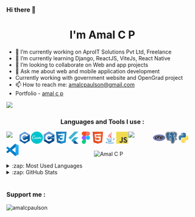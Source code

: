 ### Hi there 👋

<h1 align="center">I'm Amal C P</h1>

- 🔭 I’m currently working on AproIT Solutions Pvt Ltd, Freelance
- 🌱 I’m currently learning Django, ReactJS, ViteJs, React Native
- 👯 I’m looking to collaborate on Web and app projects
- 💬 Ask me about web and mobile application development 
- Currently working with government website and OpenGrad project
- 📫 How to reach me: amalcpaulson@gmail.com
- Portfolio - <a href="https://amalcpaulson.vercel.app">amal c p </a>

<img src="https://visitor-badge.laobi.icu/badge?page_id=amalcpaulson"/></p>

<h3 align="center">Languages and Tools I use :</h3>
<img align="left" width="32px"  src="https://raw.githubusercontent.com/rmolinamir/typescript-cheatsheet/master/TypeScript.png" />
<img align="left" width="32px"  src="https://raw.githubusercontent.com/devicons/devicon/master/icons/c/c-original.svg" />
<img align="left" width="32px"  src="https://raw.githubusercontent.com/devicons/devicon/master/icons/canva/canva-original.svg" />
<img align="left" width="32px"  src="https://raw.githubusercontent.com/devicons/devicon/master/icons/cplusplus/cplusplus-original.svg" />
<img align="left" width="32px"  src="https://raw.githubusercontent.com/devicons/devicon/master/icons/css3/css3-original.svg" />
<img align="left" width="32px"  src="https://raw.githubusercontent.com/devicons/devicon/master/icons/flutter/flutter-original.svg" />
<img align="left" width="32px"  src="https://raw.githubusercontent.com/devicons/devicon/master/icons/figma/figma-original.svg" />
<img align="left" width="32px"  src="https://raw.githubusercontent.com/devicons/devicon/master/icons/html5/html5-original.svg" />
<img align="left" width="32px"  src="https://raw.githubusercontent.com/devicons/devicon/master/icons/java/java-original.svg" />
<img align="left" width="32px"  src="https://raw.githubusercontent.com/devicons/devicon/master/icons/javascript/javascript-original.svg" />
<img align="left" width="65px"  src="https://www.logo.wine/a/logo/MySQL/MySQL-Logo.wine.svg" />
<img align="left" width="32px"  src="https://raw.githubusercontent.com/devicons/devicon/master/icons/php/php-original.svg" />
<img align="left" width="32px"  src="https://raw.githubusercontent.com/devicons/devicon/master/icons/postgresql/postgresql-original.svg" />
<img align="left" width="32px"  src="https://raw.githubusercontent.com/devicons/devicon/master/icons/python/python-original.svg" />
<img align="left" width="32px"  src="https://raw.githubusercontent.com/devicons/devicon/master/icons/vscode/vscode-original.svg" />



<br /><br />



<p align="center"> <img align="center" src="https://github-readme-streak-stats.herokuapp.com/?user=amalcpaulson&" alt="Amal C P" /></p>
<details>
  <summary>:zap: Most Used Languages</summary>
<img align="left" alt="Anna's GitHub Top Languages" src="https://github-readme-stats.vercel.app/api/top-langs/?username=amalcpaulson" />
</details>

<details>
  <summary>:zap: GitHub Stats</summary>
<div align="center"><img src="https://github-readme-stats.vercel.app/api?username=amalcpaulson&show_icons=true&count_private=true&hide_border=true" align="center" /></div>  
</details>

<br />
<h3 align="left">Support me :</h3>
<p><a href="https://www.buymeacoffee.com/amalcp"> <img align="left" src="https://cdn.buymeacoffee.com/buttons/v2/default-yellow.png" height="50" width="210" alt="amalcpaulson" /></a></p>




